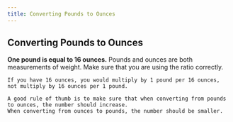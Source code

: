 ```yaml
---
title: Converting Pounds to Ounces
---
```

## Converting Pounds to Ounces

**One pound is equal to 16 ounces.** Pounds and ounces are both measurements of weight. Make sure that you are using the ratio correctly.
```
If you have 16 ounces, you would multiply by 1 pound per 16 ounces, not multiply by 16 ounces per 1 pound.

A good rule of thumb is to make sure that when converting from pounds to ounces, the number should increase. 
When converting from ounces to pounds, the number should be smaller.
```
